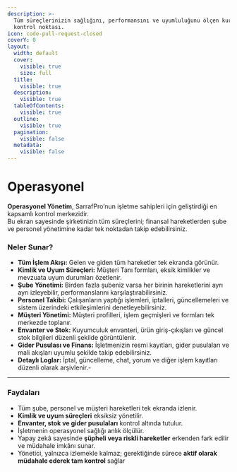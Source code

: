 ```yaml
---
description: >-
  Tüm süreçlerinizin sağlığını, performansını ve uyumluluğunu ölçen kurumsal
  kontrol noktası.
icon: code-pull-request-closed
coverY: 0
layout:
  width: default
  cover:
    visible: true
    size: full
  title:
    visible: true
  description:
    visible: true
  tableOfContents:
    visible: true
  outline:
    visible: true
  pagination:
    visible: false
  metadata:
    visible: false
---
```


# Operasyonel

**Operasyonel Yönetim**, SarrafPro’nun işletme sahipleri için geliştirdiği en kapsamlı kontrol merkezidir.\
Bu ekran sayesinde şirketinizin tüm süreçlerini; finansal hareketlerden şube ve personel yönetimine kadar tek noktadan takip edebilirsiniz.

### Neler Sunar?

* **Tüm İşlem Akışı:** Gelen ve giden tüm hareketler tek ekranda görünür.
* **Kimlik ve Uyum Süreçleri:** Müşteri Tanı formları, eksik kimlikler ve mevzuata uyum durumları özetlenir.
* **Şube Yönetimi:** Birden fazla şubeniz varsa her birinin hareketlerini ayrı ayrı izleyebilir, performanslarını karşılaştırabilirsiniz.
* **Personel Takibi:** Çalışanların yaptığı işlemleri, iptalleri, güncellemeleri ve sistem üzerindeki etkileşimlerini denetleyebilirsiniz.
* **Müşteri Yönetimi:** Müşteri profilleri, işlem geçmişleri ve formları tek merkezde toplanır.
* **Envanter ve Stok:** Kuyumculuk envanteri, ürün giriş-çıkışları ve güncel stok bilgileri düzenli şekilde görüntülenir.
* **Gider Pusulası ve Finans:** İşletmenizin resmi kayıtları, gider pusulaları ve mali akışları uyumlu şekilde takip edebilirsiniz.
* **Detaylı Loglar:** İptal, güncelleme, chat, yorum ve diğer işlem kayıtları düzenli olarak arşivlenir.-

***

### Faydaları

* Tüm şube, personel ve müşteri hareketleri tek ekranda izlenir.
* **Kimlik ve uyum süreçleri** eksiksiz yönetilir.
* **Envanter, stok ve gider pusulaları** kontrol altında tutulur.
* İşletmenin operasyonel sağlığı anlık ölçülür.
* Yapay zekâ sayesinde **şüpheli veya riskli hareketler** erkenden fark edilir ve müdahale imkânı sunar.
* Yönetici, yalnızca izlemekle kalmaz; gerektiğinde sürece **aktif olarak müdahale ederek tam kontrol** sağlar

